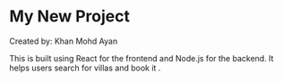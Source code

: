 # My New Project

Created by: Khan Mohd Ayan

This is built using React for the frontend and Node.js for the backend. It helps users search for villas and book it .